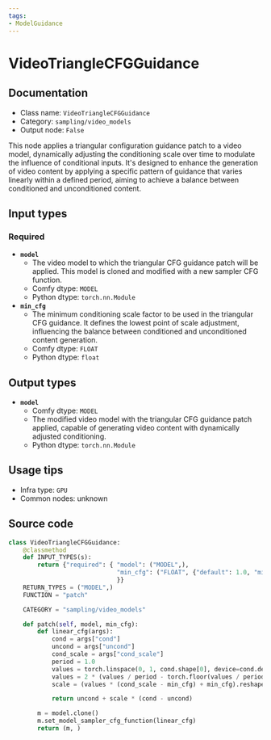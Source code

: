```yaml
---
tags:
- ModelGuidance
---
```


# VideoTriangleCFGGuidance
## Documentation
- Class name: `VideoTriangleCFGGuidance`
- Category: `sampling/video_models`
- Output node: `False`

This node applies a triangular configuration guidance patch to a video model, dynamically adjusting the conditioning scale over time to modulate the influence of conditional inputs. It's designed to enhance the generation of video content by applying a specific pattern of guidance that varies linearly within a defined period, aiming to achieve a balance between conditioned and unconditioned content.
## Input types
### Required
- **`model`**
    - The video model to which the triangular CFG guidance patch will be applied. This model is cloned and modified with a new sampler CFG function.
    - Comfy dtype: `MODEL`
    - Python dtype: `torch.nn.Module`
- **`min_cfg`**
    - The minimum conditioning scale factor to be used in the triangular CFG guidance. It defines the lowest point of scale adjustment, influencing the balance between conditioned and unconditioned content generation.
    - Comfy dtype: `FLOAT`
    - Python dtype: `float`
## Output types
- **`model`**
    - Comfy dtype: `MODEL`
    - The modified video model with the triangular CFG guidance patch applied, capable of generating video content with dynamically adjusted conditioning.
    - Python dtype: `torch.nn.Module`
## Usage tips
- Infra type: `GPU`
- Common nodes: unknown


## Source code
```python
class VideoTriangleCFGGuidance:
    @classmethod
    def INPUT_TYPES(s):
        return {"required": { "model": ("MODEL",),
                              "min_cfg": ("FLOAT", {"default": 1.0, "min": 0.0, "max": 100.0, "step":0.5, "round": 0.01}),
                              }}
    RETURN_TYPES = ("MODEL",)
    FUNCTION = "patch"

    CATEGORY = "sampling/video_models"

    def patch(self, model, min_cfg):
        def linear_cfg(args):
            cond = args["cond"]
            uncond = args["uncond"]
            cond_scale = args["cond_scale"]
            period = 1.0
            values = torch.linspace(0, 1, cond.shape[0], device=cond.device)
            values = 2 * (values / period - torch.floor(values / period + 0.5)).abs()
            scale = (values * (cond_scale - min_cfg) + min_cfg).reshape((cond.shape[0], 1, 1, 1))

            return uncond + scale * (cond - uncond)

        m = model.clone()
        m.set_model_sampler_cfg_function(linear_cfg)
        return (m, )

```
